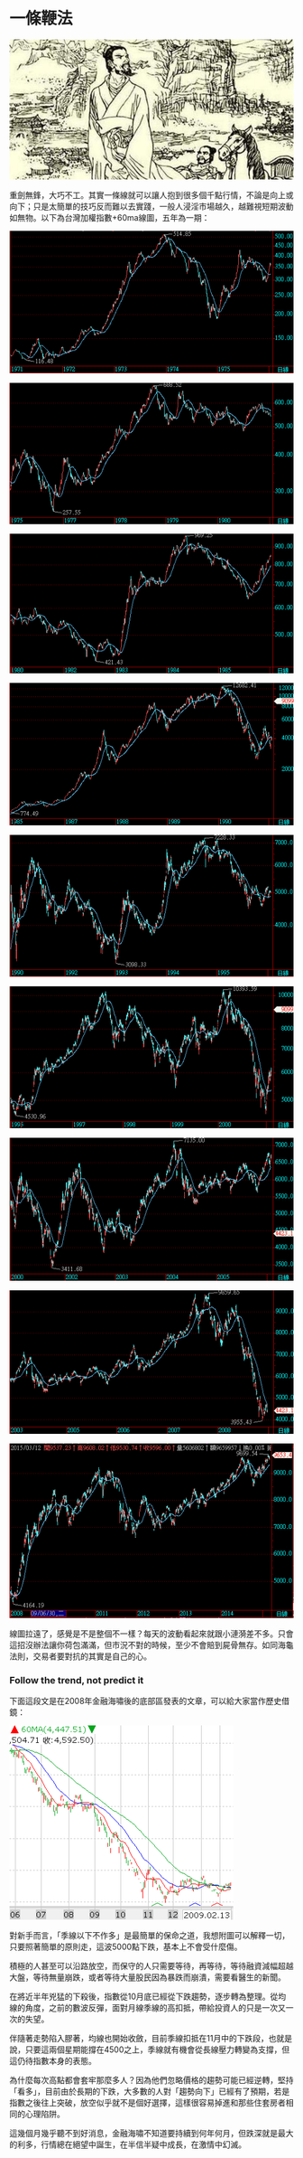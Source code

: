 # 一條鞭法

![&#x4E00;&#x689D;&#x97AD;&#x6CD5;&#x7684;&#x63D0;&#x51FA;&#x8005;&#xFF1A;&#x660E;&#x5C45;&#x6B63;&#xFF08;&#x5927;&#x8AA4;&#xFF09;](../.gitbook/assets/66o9000408r74sprrrro.jpg)

重劍無鋒，大巧不工。其實一條線就可以讓人抱到很多個千點行情，不論是向上或向下；只是太簡單的技巧反而難以去實踐，一般人浸淫市場越久，越難視短期波動如無物。以下為台灣加權指數+60ma線圖，五年為一期：

![](../.gitbook/assets/1.png)

![](../.gitbook/assets/2.png)

![](../.gitbook/assets/3.png)

![](../.gitbook/assets/4.png)

![](../.gitbook/assets/5.png)

![](../.gitbook/assets/6.png)

![](../.gitbook/assets/7.png)

![](../.gitbook/assets/8.png)

![](../.gitbook/assets/9.PNG)

線圖拉遠了，感覺是不是整個不一樣？每天的波動看起來就跟小漣漪差不多。只會這招沒辦法讓你荷包滿滿，但市況不對的時候，至少不會賠到屍骨無存。如同海龜法則，交易者要對抗的其實是自己的心。

### Follow the trend, not predict it

下面這段文是在2008年金融海嘯後的底部區發表的文章，可以給大家當作歷史借鏡：

![](../.gitbook/assets/unnamed.png)

對新手而言，「季線以下不作多」是最簡單的保命之道，我想附圖可以解釋一切，只要照著簡單的原則走，這波5000點下跌，基本上不會受什麼傷。

積極的人甚至可以沿路放空，而保守的人只需要等待，再等待，等待融資減幅超越大盤，等待無量崩跌，或者等待大量股民因為暴跌而崩潰，需要看醫生的新聞。

在將近半年兇猛的下殺後，指數從10月底已經從下跌趨勢，逐步轉為整理。從均線的角度，之前的數波反彈，面對月線季線的高扣抵，帶給投資人的只是一次又一次的失望。

伴隨著走勢陷入膠著，均線也開始收斂，目前季線扣抵在11月中的下跌段，也就是說，只要這兩個星期能撐在4500之上，季線就有機會從長線壓力轉變為支撐，但這仍待指數本身的表態。

為什麼每次高點都會套牢那麼多人？因為他們忽略價格的趨勢可能已經逆轉，堅持「看多」，目前由於長期的下跌，大多數的人對「趨勢向下」已經有了預期，若是指數之後往上突破，放空似乎就不是個好選擇，這樣很容易掉進和那些住套房者相同的心理陷阱。

這幾個月幾乎聽不到好消息，金融海嘯不知道要持續到何年何月，但跌深就是最大的利多，行情總在絕望中誕生，在半信半疑中成長，在激情中幻滅。

